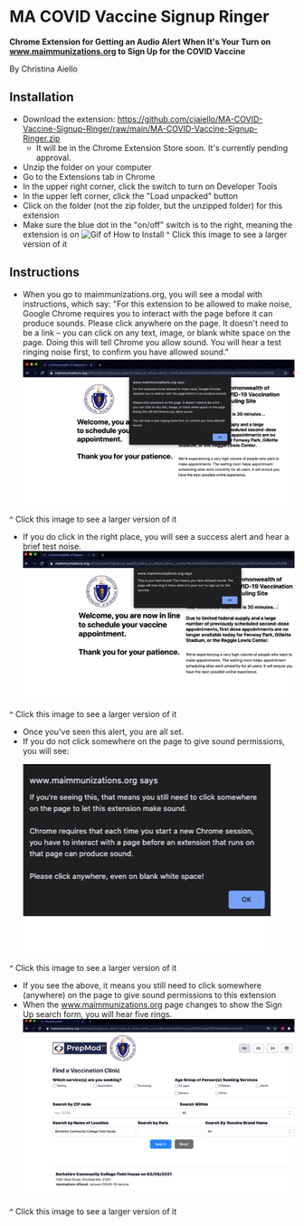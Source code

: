 # MA COVID Vaccine Signup Ringer

**Chrome Extension for Getting an Audio Alert When It's Your Turn on www.maimmunizations.org to Sign Up for the COVID Vaccine**

By Christina Aiello

## Installation
* Download the extension: https://github.com/cjaiello/MA-COVID-Vaccine-Signup-Ringer/raw/main/MA-COVID-Vaccine-Signup-Ringer.zip
  * It will be in the Chrome Extension Store soon. It's currently pending approval.
* Unzip the folder on your computer
* Go to the Extensions tab in Chrome 
* In the upper right corner, click the switch to turn on Developer Tools
* In the upper left corner, click the "Load unpacked" button
* Click on the folder (not the zip folder, but the unzipped folder) for this extension
* Make sure the blue dot in the "on/off" switch is to the right, meaning the extension is on
![Gif of How to Install](/images/how-to-install.gif)
^ Click this image to see a larger version of it

## Instructions
* When you go to maimmunizations.org, you will see a modal with instructions, which say:
"For this extension to be allowed to make noise, Google Chrome requires you to interact with the page before it can produce sounds. Please click anywhere on the page. It doesn't need to be a link – you can click on any text, image, or blank white space on the page. Doing this will tell Chrome you allow sound. You will hear a test ringing noise first, to confirm you have allowed sound."
![Instructions Alert](/images/promo-1.png)

^ Click this image to see a larger version of it

* If you do click in the right place, you will see a success alert and hear a brief test noise.
![Test Sound Confirmation Alert](/images/promo-2.png)

^ Click this image to see a larger version of it

  * Once you've seen this alert, you are all set.
* If you do not click somewhere on the page to give sound permissions, you will see:
![Need Sound Permissions Alert](/images/promo-3.png)

^ Click this image to see a larger version of it

* If you see the above, it means you still need to click somewhere (anywhere) on the page to give sound permissions to this extension
* When the www.maimmunizations.org page changes to show the Sign Up search form, you will hear five rings.
![Sign Up Form](/images/promo-4.png)

^ Click this image to see a larger version of it